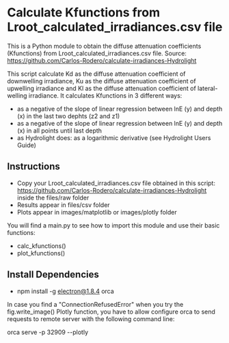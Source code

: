 # Calculate Kfunctions from Lroot_calculated_irradiances.csv file

This is a Python module to obtain the diffuse attenuation coefficients (Kfunctions) from Lroot_calculated_irradiances.csv file. 
Source: https://github.com/Carlos-Rodero/calculate-irradiances-Hydrolight

This script calculate Kd as the diffuse attenuation coefficient of downwelling irradiance, Ku as the diffuse attenuation coefficient of upwelling irradiance and Kl as the diffuse attenuation coefficient of lateral-welling irradiance.
It calculates Kfunctions in 3 different ways:
- as a negative of the slope of linear regression between lnE (y) and depth (x) in the last two dephts (z2 and z1)
- as a negative of the slope of linear regression between lnE (y) and depth (x) in all points until last depth
- as Hydrolight does: as a logarithmic derivative (see Hydrolight Users Guide) 

## Instructions

- Copy your Lroot_calculated_irradiances.csv file obtained in this script:
https://github.com/Carlos-Rodero/calculate-irradiances-Hydrolight 
inside the files/raw folder
- Results appear in files/csv folder
- Plots appear in images/matplotlib or images/plotly folder

You will find a main.py to see how to import this module and use their basic functions:
-   calc_kfunctions()
-   plot_kfunctions()

## Install Dependencies

- npm install -g electron@1.8.4 orca

In case you find a "ConnectionRefusedError" when you try the fig.write_image() Plotly function, you have to allow configure orca to send requests to remote server with the following command line:

orca serve -p 32909 --plotly


